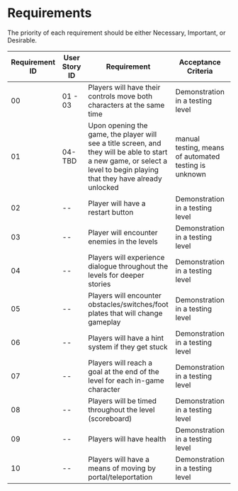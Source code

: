 # Requirements

The priority of each requirement should be either Necessary, Important, or Desirable.

| Requirement ID | User Story ID | Requirement | Acceptance Criteria | Effort | Priority | Status |
|----------------|---------------|-------------|---------------------|--------|----------|--------|
|            00 |           01 - 03 | Players will have their controls move both characters at the same time | Demonstration in a testing level | 8 | Necessary | To Do |
|            01 |           04-TBD | Upon opening the game, the player will see a title screen, and they will be able to start a new game, or select a level to  begin playing that they have already unlocked   | manual testing, means of automated testing is unknown | 13 | Necessary | Verified |
|            02 | -- | Player will have a restart button | Demonstration in a testing level | -- | -- | To Do |
|            03 | -- | Player will encounter enemies in the levels | Demonstration in a testing level | -- | -- | To Do |
|            04 | -- | Players will experience dialogue throughout the levels for deeper stories | Demonstration in a testing level | -- | -- | To Do |
|            05 | -- | Players will encounter obstacles/switches/foot plates that will change gameplay | Demonstration in a testing level | -- | -- | To Do |
|            06 | -- | Players will have a hint system if they get stuck | Demonstration in a testing level | -- | -- | To Do |
|            07 | -- | Players will reach a goal at the end of the level for each in-game character | Demonstration in a testing level | -- | -- | To Do |
|            08 | -- | Players will be timed throughout the level (scoreboard) | Demonstration in a testing level | -- | -- | To Do |
|            09 | -- | Players will have health | Demonstration in a testing level | -- | -- | To Do |
|            10 | -- | Players will have a means of moving by portal/teleportation | Demonstration in a testing level | -- | -- | To Do |





